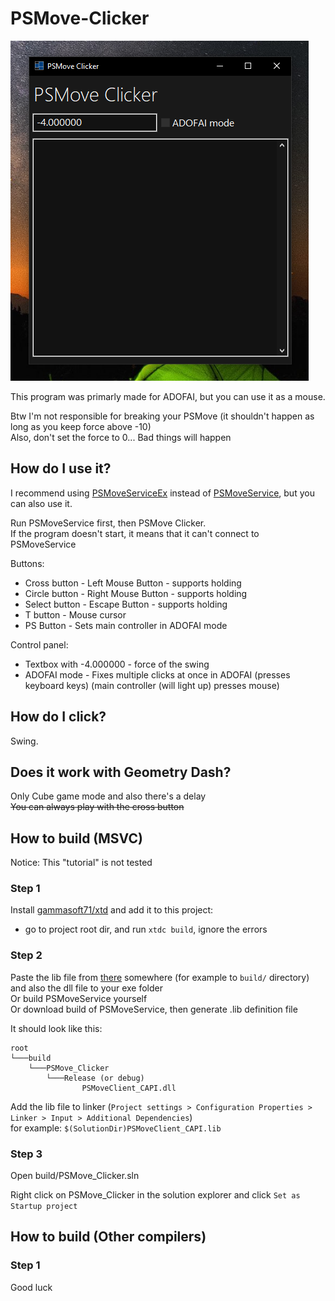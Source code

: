# PSMove-Clicker

![Program](program.png)

This program was primarly made for ADOFAI, but you can use it as a mouse.

Btw I'm not responsible for breaking your PSMove (it shouldn't happen as long as you keep force above -10)  
Also, don't set the force to 0... Bad things will happen

## How do I use it?

I recommend using [PSMoveServiceEx](https://github.com/Timocop/PSMoveServiceEx/) instead of [PSMoveService](https://github.com/psmoveservice/PSMoveService), but you can also use it.

Run PSMoveService first, then PSMove Clicker.  
If  the program doesn't start, it means that it can't connect to PSMoveService

Buttons:

- Cross button - Left Mouse Button - supports holding  
- Circle button - Right Mouse Button - supports holding  
- Select button - Escape Button - supports holding  
- T button - Mouse cursor
- PS Button - Sets main controller in ADOFAI mode

Control panel:

- Textbox with -4.000000 - force of the swing
- ADOFAI mode - Fixes multiple clicks at once in ADOFAI (presses keyboard keys) (main controller (will light up) presses mouse)

## How do I click?

Swing.

## Does it work with Geometry Dash?

Only Cube game mode and also there's a delay  
~~You can always play with the cross button~~

## How to build (MSVC)

Notice: This "tutorial" is not tested

### Step 1

Install [gammasoft71/xtd](https://github.com/gammasoft71/xtd) and add it to this project:  

- go to project root dir, and run `xtdc build`, ignore the errors

### Step 2

Paste the lib file from [there](PSMoveClient_CAPI-Binaries.zip) somewhere (for example to `build/` directory) and also the dll file to your exe folder  
Or build PSMoveService yourself  
Or download build of PSMoveService, then generate .lib definition file

It should look like this:

```text
root
└───build
    └───PSMove_Clicker
        └───Release (or debug)
                PSMoveClient_CAPI.dll
```

Add the lib file to linker (`Project settings > Configuration Properties > Linker > Input > Additional Dependencies`)  
for example: `$(SolutionDir)PSMoveClient_CAPI.lib`

### Step 3

Open build/PSMove_Clicker.sln

Right click on PSMove_Clicker in the solution explorer and click `Set as Startup project`

## How to build (Other compilers)

### Step 1

Good luck
